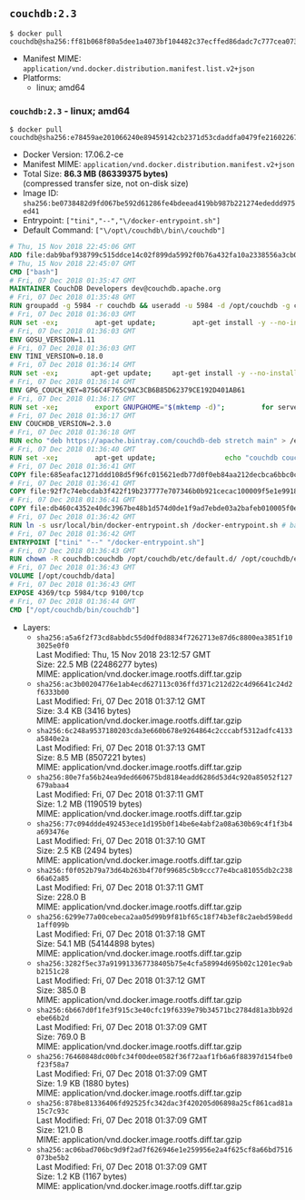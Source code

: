 ## `couchdb:2.3`

```console
$ docker pull couchdb@sha256:ff81b068f80a5dee1a4073bf104482c37ecffed86dadc7c777cea0733acaf1b6
```

-	Manifest MIME: `application/vnd.docker.distribution.manifest.list.v2+json`
-	Platforms:
	-	linux; amd64

### `couchdb:2.3` - linux; amd64

```console
$ docker pull couchdb@sha256:e78459ae201066240e89459142cb2371d53cdaddfa0479fe2160226791d3edb6
```

-	Docker Version: 17.06.2-ce
-	Manifest MIME: `application/vnd.docker.distribution.manifest.v2+json`
-	Total Size: **86.3 MB (86339375 bytes)**  
	(compressed transfer size, not on-disk size)
-	Image ID: `sha256:be0738482d9fd067be592d61286fe4bdeead419bb987b221274ededdd975ed41`
-	Entrypoint: `["tini","--","\/docker-entrypoint.sh"]`
-	Default Command: `["\/opt\/couchdb\/bin\/couchdb"]`

```dockerfile
# Thu, 15 Nov 2018 22:45:06 GMT
ADD file:dab9baf938799c515ddce14c02f899da5992f0b76a432fa10a2338556a3cb04f in / 
# Thu, 15 Nov 2018 22:45:07 GMT
CMD ["bash"]
# Fri, 07 Dec 2018 01:35:47 GMT
MAINTAINER CouchDB Developers dev@couchdb.apache.org
# Fri, 07 Dec 2018 01:35:48 GMT
RUN groupadd -g 5984 -r couchdb && useradd -u 5984 -d /opt/couchdb -g couchdb couchdb
# Fri, 07 Dec 2018 01:36:03 GMT
RUN set -ex;         apt-get update;         apt-get install -y --no-install-recommends                 apt-transport-https                 ca-certificates                 dirmngr                 gnupg         ;         rm -rf /var/lib/apt/lists/*
# Fri, 07 Dec 2018 01:36:03 GMT
ENV GOSU_VERSION=1.11
# Fri, 07 Dec 2018 01:36:03 GMT
ENV TINI_VERSION=0.18.0
# Fri, 07 Dec 2018 01:36:14 GMT
RUN set -ex; 		apt-get update; 	apt-get install -y --no-install-recommends wget; 	rm -rf /var/lib/apt/lists/*; 		dpkgArch="$(dpkg --print-architecture | awk -F- '{ print $NF }')"; 		wget -O /usr/local/bin/gosu "https://github.com/tianon/gosu/releases/download/${GOSU_VERSION}/gosu-$dpkgArch"; 	wget -O /usr/local/bin/gosu.asc "https://github.com/tianon/gosu/releases/download/$GOSU_VERSION/gosu-$dpkgArch.asc"; 	export GNUPGHOME="$(mktemp -d)";         for server in $(shuf -e pgpkeys.mit.edu             ha.pool.sks-keyservers.net             hkp://p80.pool.sks-keyservers.net:80             pgp.mit.edu) ; do         gpg --batch --keyserver $server --recv-keys B42F6819007F00F88E364FD4036A9C25BF357DD4 && break || : ;         done; 	gpg --batch --verify /usr/local/bin/gosu.asc /usr/local/bin/gosu; 	rm -rf "$GNUPGHOME" /usr/local/bin/gosu.asc; 	chmod +x /usr/local/bin/gosu; 	gosu nobody true;     	wget -O /usr/local/bin/tini "https://github.com/krallin/tini/releases/download/v${TINI_VERSION}/tini-$dpkgArch"; 	wget -O /usr/local/bin/tini.asc "https://github.com/krallin/tini/releases/download/v${TINI_VERSION}/tini-$dpkgArch.asc"; 	export GNUPGHOME="$(mktemp -d)";         for server in $(shuf -e pgpkeys.mit.edu             ha.pool.sks-keyservers.net             hkp://p80.pool.sks-keyservers.net:80             pgp.mit.edu) ; do         gpg --batch --keyserver $server --recv-keys 595E85A6B1B4779EA4DAAEC70B588DFF0527A9B7 && break || : ;         done; 	gpg --batch --verify /usr/local/bin/tini.asc /usr/local/bin/tini; 	rm -rf "$GNUPGHOME" /usr/local/bin/tini.asc; 	chmod +x /usr/local/bin/tini;         apt-get purge -y --auto-remove wget; 	tini --version
# Fri, 07 Dec 2018 01:36:14 GMT
ENV GPG_COUCH_KEY=8756C4F765C9AC3CB6B85D62379CE192D401AB61
# Fri, 07 Dec 2018 01:36:17 GMT
RUN set -xe;         export GNUPGHOME="$(mktemp -d)";         for server in $(shuf -e pgpkeys.mit.edu             ha.pool.sks-keyservers.net             hkp://p80.pool.sks-keyservers.net:80             pgp.mit.edu) ; do                 gpg --batch --keyserver $server --recv-keys $GPG_COUCH_KEY && break || : ;         done;         gpg --batch --export $GPG_COUCH_KEY > /etc/apt/trusted.gpg.d/couchdb.gpg;         command -v gpgconf && gpgconf --kill all || :;         rm -rf "$GNUPGHOME";         apt-key list
# Fri, 07 Dec 2018 01:36:17 GMT
ENV COUCHDB_VERSION=2.3.0
# Fri, 07 Dec 2018 01:36:18 GMT
RUN echo "deb https://apache.bintray.com/couchdb-deb stretch main" > /etc/apt/sources.list.d/couchdb.list
# Fri, 07 Dec 2018 01:36:40 GMT
RUN set -xe;         apt-get update;                 echo "couchdb couchdb/mode select none" | debconf-set-selections;         DEBIAN_FRONTEND=noninteractive apt-get install -y --allow-downgrades --allow-remove-essential --allow-change-held-packages                 couchdb="$COUCHDB_VERSION"~stretch         ;         rmdir /var/lib/couchdb /var/log/couchdb;         rm /opt/couchdb/data /opt/couchdb/var/log;         mkdir -p /opt/couchdb/data /opt/couchdb/var/log;         chown couchdb:couchdb /opt/couchdb/data /opt/couchdb/var/log;         chmod 777 /opt/couchdb/data /opt/couchdb/var/log;         rm /opt/couchdb/etc/default.d/10-filelog.ini;         rm -rf /var/lib/apt/lists/*
# Fri, 07 Dec 2018 01:36:41 GMT
COPY file:685eafac1271ddd108d5f96fc015621edb77d0f0eb84aa212decbca6bbc0ce7d in /opt/couchdb/etc/default.d/ 
# Fri, 07 Dec 2018 01:36:41 GMT
COPY file:92f7c74ebcdab3f422f19b237777e707346b0b921cecac100009f5e1e9918e1e in /opt/couchdb/etc/ 
# Fri, 07 Dec 2018 01:36:41 GMT
COPY file:db460c4352e40dc3967be48b1d574d0de1f9ad7ebde03a2bafeb010005f0e27d in /usr/local/bin 
# Fri, 07 Dec 2018 01:36:42 GMT
RUN ln -s usr/local/bin/docker-entrypoint.sh /docker-entrypoint.sh # backwards compat
# Fri, 07 Dec 2018 01:36:42 GMT
ENTRYPOINT ["tini" "--" "/docker-entrypoint.sh"]
# Fri, 07 Dec 2018 01:36:43 GMT
RUN chown -R couchdb:couchdb /opt/couchdb/etc/default.d/ /opt/couchdb/etc/vm.args
# Fri, 07 Dec 2018 01:36:43 GMT
VOLUME [/opt/couchdb/data]
# Fri, 07 Dec 2018 01:36:43 GMT
EXPOSE 4369/tcp 5984/tcp 9100/tcp
# Fri, 07 Dec 2018 01:36:44 GMT
CMD ["/opt/couchdb/bin/couchdb"]
```

-	Layers:
	-	`sha256:a5a6f2f73cd8abbdc55d0df0d8834f7262713e87d6c8800ea3851f103025e0f0`  
		Last Modified: Thu, 15 Nov 2018 23:12:57 GMT  
		Size: 22.5 MB (22486277 bytes)  
		MIME: application/vnd.docker.image.rootfs.diff.tar.gzip
	-	`sha256:ac3b00204776e1ab4ecd627113c036ffd371c212d22c4d96641c24d2f6333b00`  
		Last Modified: Fri, 07 Dec 2018 01:37:12 GMT  
		Size: 3.4 KB (3416 bytes)  
		MIME: application/vnd.docker.image.rootfs.diff.tar.gzip
	-	`sha256:6c248a9537180203cda3e660b678e9264864c2cccabf5312adfc4133a5840e2a`  
		Last Modified: Fri, 07 Dec 2018 01:37:13 GMT  
		Size: 8.5 MB (8507221 bytes)  
		MIME: application/vnd.docker.image.rootfs.diff.tar.gzip
	-	`sha256:80e7fa56b24ea9ded660675bd8184eadd6286d53d4c920a85052f127679abaa4`  
		Last Modified: Fri, 07 Dec 2018 01:37:11 GMT  
		Size: 1.2 MB (1190519 bytes)  
		MIME: application/vnd.docker.image.rootfs.diff.tar.gzip
	-	`sha256:77c094ddde492453ece1d195b0f14be6e4abf2a08a630b69c4f1f3b4a693476e`  
		Last Modified: Fri, 07 Dec 2018 01:37:10 GMT  
		Size: 2.5 KB (2494 bytes)  
		MIME: application/vnd.docker.image.rootfs.diff.tar.gzip
	-	`sha256:f0f052b79a73d64b263b4f70f99685c5b9ccc77e4bca81055db2c23866a62a85`  
		Last Modified: Fri, 07 Dec 2018 01:37:11 GMT  
		Size: 228.0 B  
		MIME: application/vnd.docker.image.rootfs.diff.tar.gzip
	-	`sha256:6299e77a00cebeca2aa05d99b9f81bf65c18f74b3ef8c2aebd598edd1aff099b`  
		Last Modified: Fri, 07 Dec 2018 01:37:18 GMT  
		Size: 54.1 MB (54144898 bytes)  
		MIME: application/vnd.docker.image.rootfs.diff.tar.gzip
	-	`sha256:3282f5ec37a919913367738405b75e4cfa58994d695b02c1201ec9abb2151c28`  
		Last Modified: Fri, 07 Dec 2018 01:37:12 GMT  
		Size: 385.0 B  
		MIME: application/vnd.docker.image.rootfs.diff.tar.gzip
	-	`sha256:6b667d0f1fe3f915c3e40cfc19f6339e79b34571bc2784d81a3bb92debe66b2d`  
		Last Modified: Fri, 07 Dec 2018 01:37:09 GMT  
		Size: 769.0 B  
		MIME: application/vnd.docker.image.rootfs.diff.tar.gzip
	-	`sha256:76460848dc00bfc34f00dee0582f36f72aaf1fb6a6f88397d154fbe0f23f58a7`  
		Last Modified: Fri, 07 Dec 2018 01:37:09 GMT  
		Size: 1.9 KB (1880 bytes)  
		MIME: application/vnd.docker.image.rootfs.diff.tar.gzip
	-	`sha256:878be81336406fd92525fc342dac3f420205d06898a25cf861cad81a15c7c93c`  
		Last Modified: Fri, 07 Dec 2018 01:37:09 GMT  
		Size: 121.0 B  
		MIME: application/vnd.docker.image.rootfs.diff.tar.gzip
	-	`sha256:ac06bad706bc9d9f2ad7f626946e1e259956e2a4f625cf8a66bd7516073be5b2`  
		Last Modified: Fri, 07 Dec 2018 01:37:09 GMT  
		Size: 1.2 KB (1167 bytes)  
		MIME: application/vnd.docker.image.rootfs.diff.tar.gzip
